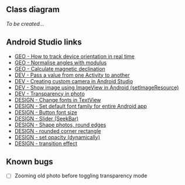 ## Class diagram
*To be created...* 

## Android Studio links
* [GEO - How to track device orientation in real time](https://stackoverflow.com/questions/63442812/how-to-make-an-android-class-in-java-that-returns-device-angle?noredirect=1&lq=1)
* [GEO - Normalise angles with modulus](https://stackoverflow.com/questions/2320986/easy-way-to-keeping-angles-between-179-and-180-degrees)
* [GEO - Calculate magnetic declination](https://www.tabnine.com/code/java/methods/android.hardware.GeomagneticField/getDeclination)
* [DEV - Pass a value from one Activity to another](https://stackoverflow.com/questions/3510649/how-to-pass-a-value-from-one-activity-to-another-in-android)
* [DEV - Creating custom camera in Android Studio](https://www.youtube.com/watch?v=_wZvds9CfuE&t=16s)
* [DEV - Show image using ImageView in Android (setImageResource)](https://stackoverflow.com/questions/8051069/how-to-show-image-using-imageview-in-android)
* [DEV - Transparency in photo](https://stackoverflow.com/questions/5078041/how-can-i-make-an-image-transparent-on-android)
* [DESIGN - Change fonts in TextView](https://stackoverflow.com/questions/2888508/how-to-change-the-font-on-the-textview)
* [DESIGN - Set default font family for entire Android app](https://stackoverflow.com/questions/16404820/how-to-set-default-font-family-for-entire-android-app)
* [DESIGN - Button font size](https://stackoverflow.com/questions/2823808/android-button-font-size)
* [DESIGN - Slider (SeekBar)](https://stackoverflow.com/questions/8629535/implementing-a-slider-seekbar-in-android)
* [DESIGN - Shape photos, round edges](https://www.youtube.com/watch?v=jihLJ0oVmGo)
* [DESIGN - rounded corner rectangle](https://stackoverflow.com/questions/18781902/rounded-corner-for-textview-in-android)
* [DESIGN - set opacity (dynamically)](https://stackoverflow.com/questions/2838757/how-to-set-opacity-alpha-for-view-in-android)
* [DESIGN - transition effect](https://stackoverflow.com/questions/18475826/how-to-perform-a-fade-animation-on-activity-transition)

## Known bugs
- [ ] Zooming old photo before toggling transparency mode
